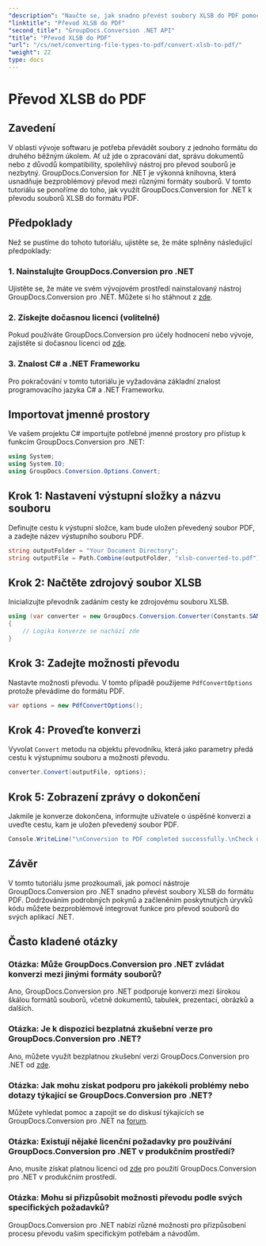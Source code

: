 ```yaml
---
"description": "Naučte se, jak snadno převést soubory XLSB do PDF pomocí GroupDocs.Conversion pro .NET. Postupujte podle našeho podrobného návodu."
"linktitle": "Převod XLSB do PDF"
"second_title": "GroupDocs.Conversion .NET API"
"title": "Převod XLSB do PDF"
"url": "/cs/net/converting-file-types-to-pdf/convert-xlsb-to-pdf/"
"weight": 22
type: docs
---
```

# Převod XLSB do PDF

## Zavedení
V oblasti vývoje softwaru je potřeba převádět soubory z jednoho formátu do druhého běžným úkolem. Ať už jde o zpracování dat, správu dokumentů nebo z důvodů kompatibility, spolehlivý nástroj pro převod souborů je nezbytný. GroupDocs.Conversion for .NET je výkonná knihovna, která usnadňuje bezproblémový převod mezi různými formáty souborů. V tomto tutoriálu se ponoříme do toho, jak využít GroupDocs.Conversion for .NET k převodu souborů XLSB do formátu PDF.
## Předpoklady
Než se pustíme do tohoto tutoriálu, ujistěte se, že máte splněny následující předpoklady:
### 1. Nainstalujte GroupDocs.Conversion pro .NET
Ujistěte se, že máte ve svém vývojovém prostředí nainstalovaný nástroj GroupDocs.Conversion pro .NET. Můžete si ho stáhnout z [zde](https://releases.groupdocs.com/conversion/net/).
### 2. Získejte dočasnou licenci (volitelné)
Pokud používáte GroupDocs.Conversion pro účely hodnocení nebo vývoje, zajistěte si dočasnou licenci od [zde](https://purchase.groupdocs.com/temporary-license/).
### 3. Znalost C# a .NET Frameworku
Pro pokračování v tomto tutoriálu je vyžadována základní znalost programovacího jazyka C# a .NET Frameworku.

## Importovat jmenné prostory
Ve vašem projektu C# importujte potřebné jmenné prostory pro přístup k funkcím GroupDocs.Conversion pro .NET:
```csharp
using System;
using System.IO;
using GroupDocs.Conversion.Options.Convert;
```

## Krok 1: Nastavení výstupní složky a názvu souboru
Definujte cestu k výstupní složce, kam bude uložen převedený soubor PDF, a zadejte název výstupního souboru PDF.
```csharp
string outputFolder = "Your Document Directory";
string outputFile = Path.Combine(outputFolder, "xlsb-converted-to.pdf");
```
## Krok 2: Načtěte zdrojový soubor XLSB
Inicializujte převodník zadáním cesty ke zdrojovému souboru XLSB.
```csharp
using (var converter = new GroupDocs.Conversion.Converter(Constants.SAMPLE_XLSB))
{
    // Logika konverze se nachází zde
}
```
## Krok 3: Zadejte možnosti převodu
Nastavte možnosti převodu. V tomto případě použijeme `PdfConvertOptions` protože převádíme do formátu PDF.
```csharp
var options = new PdfConvertOptions();
```
## Krok 4: Proveďte konverzi
Vyvolat `Convert` metodu na objektu převodníku, která jako parametry předá cestu k výstupnímu souboru a možnosti převodu.
```csharp
converter.Convert(outputFile, options);
```
## Krok 5: Zobrazení zprávy o dokončení
Jakmile je konverze dokončena, informujte uživatele o úspěšné konverzi a uveďte cestu, kam je uložen převedený soubor PDF.
```csharp
Console.WriteLine("\nConversion to PDF completed successfully.\nCheck output in {0}", outputFolder);
```

## Závěr
V tomto tutoriálu jsme prozkoumali, jak pomocí nástroje GroupDocs.Conversion pro .NET snadno převést soubory XLSB do formátu PDF. Dodržováním podrobných pokynů a začleněním poskytnutých úryvků kódu můžete bezproblémově integrovat funkce pro převod souborů do svých aplikací .NET.
## Často kladené otázky
### Otázka: Může GroupDocs.Conversion pro .NET zvládat konverzi mezi jinými formáty souborů?
Ano, GroupDocs.Conversion pro .NET podporuje konverzi mezi širokou škálou formátů souborů, včetně dokumentů, tabulek, prezentací, obrázků a dalších.
### Otázka: Je k dispozici bezplatná zkušební verze pro GroupDocs.Conversion pro .NET?
Ano, můžete využít bezplatnou zkušební verzi GroupDocs.Conversion pro .NET od [zde](https://releases.groupdocs.com/).
### Otázka: Jak mohu získat podporu pro jakékoli problémy nebo dotazy týkající se GroupDocs.Conversion pro .NET?
Můžete vyhledat pomoc a zapojit se do diskusí týkajících se GroupDocs.Conversion pro .NET na [forum](https://forum.groupdocs.com/c/conversion/11).
### Otázka: Existují nějaké licenční požadavky pro používání GroupDocs.Conversion pro .NET v produkčním prostředí?
Ano, musíte získat platnou licenci od [zde](https://purchase.groupdocs.com/buy) pro použití GroupDocs.Conversion pro .NET v produkčním prostředí.
### Otázka: Mohu si přizpůsobit možnosti převodu podle svých specifických požadavků?
GroupDocs.Conversion pro .NET nabízí různé možnosti pro přizpůsobení procesu převodu vašim specifickým potřebám a návodům.